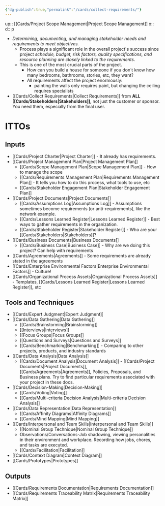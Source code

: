 ```yaml
---
{"dg-publish":true,"permalink":"/cards/collect-requirements/"}
---
```


up:: [[Cards/Project Scope Management\|Project Scope Management]] 
x:: 
d:: p

- ﻿﻿*Determining, documenting, and managing stakeholder needs and requirements to meet objectives.*
	- ﻿﻿Process plays a significant role in the overall project's success since project *schedule, budget, risk factors, quality specifications, and resource planning are closely linked to the requirements*.
	- This is one of the most crucial parts of the project. 
		- How can you build a house for someone if you don't know how many bedrooms, bathrooms, stories, etc, they want? 
		- All requirements affect the project enormously:
			- painting the walls only requires paint, but changing the ceiling requires specialists 
-  [[Cards/Collect Requirements\|Collect Requirements]] from **ALL [[Cards/Stakeholders\|Stakeholders]]**, not just the customer or sponsor. You need them, especially from the final user.

# ITTOs

## Inputs
- [[Cards/Project Charter\|Project Charter]] - It already has requirements.
- [[Cards/Project Management Plan\|Project Management Plan]]
	- [[Cards/Scope Management Plan\|Scope Management Plan]] - How to manage the scope
	- [[Cards/Requirements Management Plan\|Requirements Management Plan]] - It tells you how to do this process, what tools to use, etc
	- [[Cards/Stakeholder Engagement Plan\|Stakeholder Engagement Plan]]
- [[Cards/Project Documents\|Project Documents]]
	- [[Cards/Assumptions Log\|Assumptions Log]] - Assumptions sometimes become requirements (or anti-requirements), like the network example.
	- [[Cards/Lessons Learned Register\|Lessons Learned Register]] - Best ways to gather requirements in the organization.
	- [[Cards/Stakeholder Register\|Stakeholder Register]] - Who are your [[Cards/Stakeholders\|Stakeholders]]?
- [[Cards/Business Documents\|Business Documents]]
	- [[Cards/Business Case\|Business Case]] - Why are we doing this project? Can help with requirements 
- [[Cards/Agreements\|Agreements]] - Some requirements are already stated in the agreements
- [[Cards/Enterprise Environmental Factors\|Enterprise Environmental Factors]] - Culture!
- [[Cards/Organizational Process Assets\|Organizational Process Assets]] - Templates, [[Cards/Lessons Learned Register\|Lessons Learned Register]], etc 

## Tools and Techniques
- [[Cards/Expert Judgment\|Expert Judgment]]
- [[Cards/Data Gathering\|Data Gathering]]
	- [[Cards/Brainstorming\|Brainstorming]]
	- [[Interviews\|Interviews]]
	- [[Focus Groups\|Focus Groups]]
	- [[Questions and Surveys\|Questions and Surveys]] 
	- [[Cards/Benchmarking\|Benchmarking]] - Comparing to other projects, products, and industry standards 
- [[Cards/Data Analysis\|Data Analysis]]
	- [[Cards/Document Analysis\|Document Analysis]] - [[Cards/Project Documents\|Project Documents]], [[Cards/Agreements\|Agreements]], Policies, Proposals, and Business plans. Try to find particular requirements associated with your project in these docs.
- [[Cards/Decision-Making\|Decision-Making]]
	- [[Cards/Voting\|Voting]]
	- [[Cards/Multi-criteria Decision Analysis\|Multi-criteria Decision Analysis]]
- [[Cards/Data Representation\|Data Representation]]
	- [[Cards/Affinity Diagrams\|Affinity Diagrams]]
	- [[Cards/Mind Mapping\|Mind Mapping]]
- [[Cards/Interpersonal and Team Skills\|Interpersonal and Team Skills]]
	- [[Nominal Group Technique\|Nominal Group Technique]]
	- Observations/Conversations-Job shadowing, viewing personalities in their environment and workplace. Recording how jobs, chores, and tasks are executed.
	- [[Cards/Facilitation\|Facilitation]]
- [[Cards/Context Diagram\|Context Diagram]]
- [[Cards/Prototypes\|Prototypes]]

## Outputs
- [[Cards/Requirements Documentation\|Requirements Documentation]]
- [[Cards/Requirements Traceability Matrix\|Requirements Traceability Matrix]]



